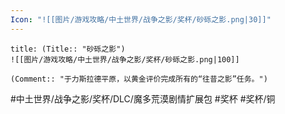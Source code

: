 ```yaml
---
Icon: "![[图片/游戏攻略/中土世界/战争之影/奖杯/砂砾之影.png|30]]"
---
```

```ad-common-bronze-trophy
title: (Title:: "砂砾之影")
![[图片/游戏攻略/中土世界/战争之影/奖杯/砂砾之影.png|100]]

(Comment:: "于力斯拉德平原，以黄金评价完成所有的“往昔之影”任务。")
```

#中土世界/战争之影/奖杯/DLC/魔多荒漠剧情扩展包 #奖杯 #奖杯/铜
